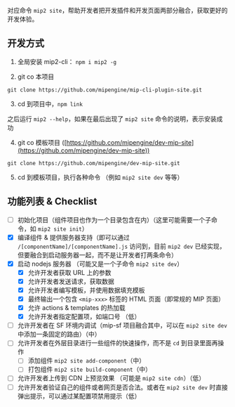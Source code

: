 对应命令 `mip2 site`，帮助开发者把开发插件和开发页面两部分融合，获取更好的开发体验。

## 开发方式

1. 全局安装 mip2-cli： `npm i mip2 -g`

2. git co 本项目

  `git clone https://github.com/mipengine/mip-cli-plugin-site.git`

3. cd 到项目中，`npm link`

  之后运行 `mip2 --help`，如果在最后出现了 `mip2 site` 命令的说明，表示安装成功

4. git co 模板项目 ([https://github.com/mipengine/dev-mip-site](https://github.com/mipengine/dev-mip-site))

  `git clone https://github.com/mipengine/dev-mip-site.git`

5. cd 到模板项目，执行各种命令 （例如 `mip2 site dev` 等等）

## 功能列表 & Checklist

- [ ] 初始化项目（组件项目也作为一个目录包含在内）（这里可能需要一个子命令，如 `mip2 site init`）
- [x] 编译组件 & 提供服务器支持（即可以通过 `/[componentName]/[componentName].js` 访问到，目前 `mip2 dev` 已经实现，但要融合到启动服务器一起，而不是让开发者打两条命令）
- [x] 启动 nodejs 服务器 （可能又是一个子命令 `mip2 site dev`）
  - [x] 允许开发者获取 URL 上的参数
  - [x] 允许开发者发送请求，获取数据
  - [x] 允许开发者编写模板，并使用数据填充模板
  - [x] 最终输出一个包含 `<mip-xxx>` 标签的 HTML 页面（即常规的 MIP 页面）
  - [x] 允许 actions & templates 的热加载
  - [x] 允许开发者指定配置项，如端口号 （低）
- [ ] 允许开发者在 SF 环境内调试（mip-sf 项目融合其中，可以在 `mip2 site dev` 中添加一条固定的路由）（中）
- [ ] 允许开发者在外层目录进行一些组件的快速操作，而不是 `cd` 到目录里面再操作
  - [ ] 添加组件 `mip2 site add-component`（中）
  - [ ] 打包组件 `mip2 site build-component`（中）
- [ ] 允许开发者上传到 CDN 上预览效果 （可能是 `mip2 site cdn`）（低）
- [ ] 允许开发者验证自己的组件或者网页是否合法。或者在 `mip2 site dev` 时直接弹出提示，可以通过某配置项禁用提示（低）
